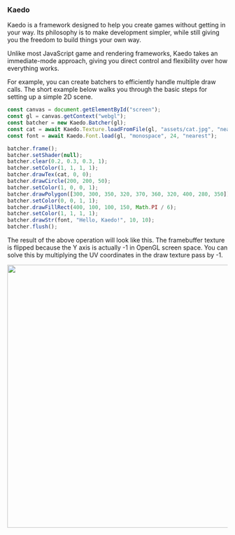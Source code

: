 ### Kaedo
Kaedo is a framework designed to help you create games without getting in your way.
Its philosophy is to make development simpler, while still giving you the freedom to build things your own way.

Unlike most JavaScript game and rendering frameworks, Kaedo takes an immediate-mode approach, giving you direct control and flexibility over how everything works.

For example, you can create batchers to efficiently handle multiple draw calls.
The short example below walks you through the basic steps for setting up a simple 2D scene.

```js
const canvas = document.getElementById("screen");
const gl = canvas.getContext("webgl");
const batcher = new Kaedo.Batcher(gl);
const cat = await Kaedo.Texture.loadFromFile(gl, "assets/cat.jpg", "nearest");
const font = await Kaedo.Font.load(gl, "monospace", 24, "nearest");

batcher.frame();
batcher.setShader(null);
batcher.clear(0.2, 0.3, 0.3, 1);
batcher.setColor(1, 1, 1, 1);
batcher.drawTex(cat, 0, 0);
batcher.drawCircle(200, 200, 50);
batcher.setColor(1, 0, 0, 1);
batcher.drawPolygon([300, 300, 350, 320, 370, 360, 320, 400, 280, 350]);
batcher.setColor(0, 0, 1, 1);
batcher.drawFillRect(400, 100, 100, 150, Math.PI / 6);
batcher.setColor(1, 1, 1, 1);
batcher.drawStr(font, "Hello, Kaedo!", 10, 10);
batcher.flush();
```

The result of the above operation will look like this.
The framebuffer texture is flipped because the Y axis is actually -1 in OpenGL screen space.
You can solve this by multiplying the UV coordinates in the draw texture pass by -1.

<p align="center">
  <img src="https://i.imgur.com/9GXQBUG.png" width="600" />
</p>
